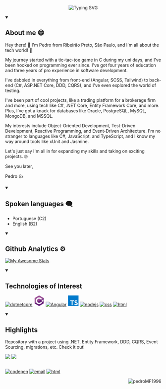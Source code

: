 <p align="center">
 <img src="https://readme-typing-svg.demolab.com?font=Fira+Code&weight=600&pause=1000&color=68217A&center=true&random=false&width=435&lines=Hi%2C+I'm+Pedro.;I'm+an+Software+Analyst+Developer.+;Expert+in+C%23+and+Angular+2%2B.;Be+welcome!" alt="Typing SVG" />
</p>

<details open> 
  <summary><h2>About me 😁</h2></summary>

<div>
 <p>
  Hey there! 👋 I'm Pedro from Ribeirão Preto, São Paulo, and I'm all about the tech world! 🚀
 </p>
 <p>
  My journey started with a tic-tac-toe game in C during my uni days, and I've been hooked on programming ever since. I've got four years of education and three years of pro experience in software development.
 </p>
 <p>
  I've dabbled in everything from front-end (Angular, SCSS, Tailwind) to back-end (C#, ASP.NET Core, DDD, CQRS), and I've even explored the world of testing.
 </p>
 <p>
  I've been part of cool projects, like a trading platform for a brokerage firm and more, using tech like C#, .NET Core, Entity Framework Core, and more. Plus, I've got a knack for databases like Oracle, PostgreSQL, MySQL, MongoDB, and MSSQL.
 </p>
 <p>
  My interests include Object-Oriented Development, Test-Driven Development, Reactive Programming, and Event-Driven Architecture. I'm no stranger to languages like C#, JavaScript, and TypeScript, and I know my way around tools like xUnit and Jasmine.
 </p>
 <p>
  Let's just say I'm all in for expanding my skills and taking on exciting projects. 🤓
 </p>
 <p>
  See you later,  
 </p>
 <p>
  Pedro 👍
 </p>
</div>
</details>

<details open> 
  <summary>
   <h2>Spoken languages 🗨️</h2>
  </summary>
 <ul>
  <li>Portuguese (C2)</li>
  <li>English (B2)</li>
 </ul>
</details>

<details open>
 <summary>
  <h2>Github Analytics ⚙️</h2>
 </summary>
 <div align="left">
  
  [![My Awesome Stats](https://awesome-github-stats.azurewebsites.net/user-stats/pedroMF1996?cardType=level-alternate&theme=dracula&preferLogin=false&Background=18022C&Title=8C0CFF)](https://git.io/awesome-stats-card)
</div>
</details>

<details open> 
  <summary>
   <h2>Technologies of Interest</h2>
  </summary>
 
  <div>

   [<img src="https://cdn.jsdelivr.net/gh/devicons/devicon/icons/dotnetcore/dotnetcore-original.svg" height="35" alt="dotnetcore" />][csharp_link]
   [<img src="https://raw.githubusercontent.com/devicons/devicon/master/icons/csharp/csharp-original.svg" height="35" alt="Csharp" />][csharp_link]
   [<img src="https://user-images.githubusercontent.com/25344723/113509430-e438eb80-952b-11eb-9826-6c86e83473d8.png" height="35" alt="Angular" />][angular_link]
   [<img src="https://raw.githubusercontent.com/devicons/devicon/master/icons/typescript/typescript-plain.svg" height="35" alt="Typescript" />][angular_link]
   [<img src="https://user-images.githubusercontent.com/25344723/113509706-7f7e9080-952d-11eb-8b35-6a5bfd4cb0e2.png" height="35" alt="nodejs" />][nodejs_link]
   [<img src="https://cdn.jsdelivr.net/gh/devicons/devicon/icons/css3/css3-original-wordmark.svg" height="35" alt="css" />][pencode_link]
   [<img src="https://cdn.jsdelivr.net/gh/devicons/devicon/icons/html5/html5-original.svg" height="35" alt="html" />][pencode_link]
   
  </div>
</details> 

<details open> 
  <summary>
   <h2>Highlights</h2>
   <p>Repository with a project using .NET, Entity Framework, DDD, CQRS, Event Sourcing, migrations, etc. Check it out!</p>
  </summary>
 
  [![](https://github-readme-stats.vercel.app/api/pin/?username=pedroMF1996&repo=ASP.NETCoreEnterpriseApplications&bg_color=ffffff00&text_color=faf5f5&title_color=8C0CFF&border_radius=7.5)](https://github.com/pedroMF1996/ASP.NETCoreEnterpriseApplications)
  [![](https://github-readme-stats.vercel.app/api/pin/?username=pedroMF1996&repo=Balta.Localizacao.MVVM&bg_color=ffffff00&text_color=faf5f5&title_color=8C0CFF&border_radius=7.5)](https://github.com/pedroMF1996/Balta.Localizacao.MVVM)
  
</details>

##

<footer>
 <div align="left"> 

   [<img src="https://img.shields.io/badge/Codepen-000000?style=for-the-badge&logo=codepen&logoColor=white" target="_blank" alt="codepen">][pencode_link]
   [<img src="https://img.shields.io/badge/Microsoft_Outlook-0078D4?style=for-the-badge&logo=microsoft-outlook&logoColor=white" target="_blank" alt="email"/>][email_link]
   [<img src="https://img.shields.io/badge/-LinkedIn-%230077B5?style=for-the-badge&logo=linkedin&logoColor=white" target="_blank" alt="html" />][linkedin_link]
  
 </div>
 
 <div align="right"> 
  <img src="https://komarev.com/ghpvc/?username=pedroMF1996&label=Profile%20views&color=68217A&style=flat" alt="pedroMF1996" /> 
 </div>
</footer>

[csharp_link]: https://github.com/pedroMF1996?tab=repositories&q=&type=&language=c%23
[angular_link]: https://github.com/pedroMF1996?tab=repositories&q=&type=&language=typescript
[nodejs_link]: https://github.com/pedroMF1996?tab=repositories&q=&type=&language=javascript
[pencode_link]: https://codepen.io/pedro-martins-falleiros
[email_link]: mailto:pmfrp@hotmail.com
[linkedin_link]: https://www.linkedin.com/in/pedro-martins-falleiros/
